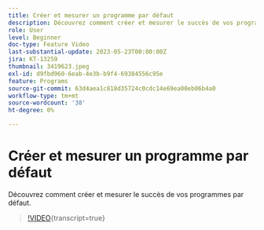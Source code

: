 ```yaml
---
title: Créer et mesurer un programme par défaut
description: Découvrez comment créer et mesurer le succès de vos programmes par défaut.
role: User
level: Beginner
doc-type: Feature Video
last-substantial-update: 2023-05-23T00:00:00Z
jira: KT-13259
thumbnail: 3419623.jpeg
exl-id: d9fbd960-6eab-4e3b-b9f4-69384556c95e
feature: Programs
source-git-commit: 63d4aea1c818d35724c0cdc14e69ea00eb06b4a0
workflow-type: tm+mt
source-wordcount: '38'
ht-degree: 0%

---
```



# Créer et mesurer un programme par défaut

Découvrez comment créer et mesurer le succès de vos programmes par défaut.

>[!VIDEO](https://video.tv.adobe.com/v/3419623/?learn=on){transcript=true}
